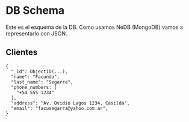 DB Schema
=========

Este es el esquema de la DB. Como usamos NeDB (MongoDB) vamos a representarlo con JSON.

## Clientes

````
{
  "_id": ObjectID(...),
  "name": "Facundo",
  "last_name": "Segarra",
  "phone_numbers: [
    "+54 555 1234"
  ],
  "address": "Av. Ovidio Lagos 1234, Casilda",
  "email": "facusegarra@yahoo.com.ar",
}
````
